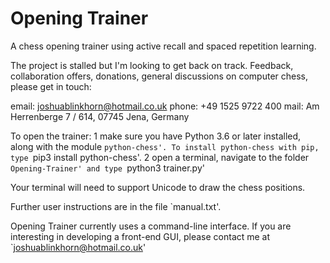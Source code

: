 # Opening Trainer
A chess opening trainer using active recall and spaced repetition learning.

The project is stalled but I'm looking to get back on track. Feedback, collaboration offers, donations, general discussions on computer chess, please get in touch:

email: joshuablinkhorn@hotmail.co.uk
phone: +49 1525 9722 400
mail: Am Herrenberge 7 / 614, 07745 Jena, Germany

To open the trainer:
  1 	make sure you have Python 3.6 or later installed, along with the module `python-chess'. To install python-chess with pip, type `pip3 install python-chess'.
  2	open a terminal, navigate to the folder `Opening-Trainer' and type `python3 trainer.py'

Your terminal will need to support Unicode to draw the chess positions.

Further user instructions are in the file `manual.txt'.

Opening Trainer currently uses a command-line interface. If you are interesting in developing a front-end GUI, please contact me at `joshuablinkhorn@hotmail.co.uk'
